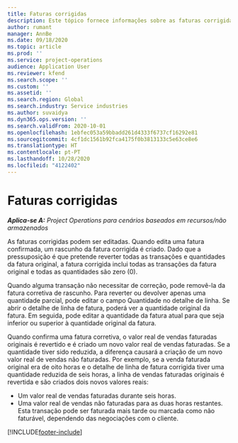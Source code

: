 ```yaml
---
title: Faturas corrigidas
description: Este tópico fornece informações sobre as faturas corrigidas.
author: rumant
manager: AnnBe
ms.date: 09/18/2020
ms.topic: article
ms.prod: ''
ms.service: project-operations
audience: Application User
ms.reviewer: kfend
ms.search.scope: ''
ms.custom: ''
ms.assetid: ''
ms.search.region: Global
ms.search.industry: Service industries
ms.author: suvaidya
ms.dyn365.ops.version: ''
ms.search.validFrom: 2020-10-01
ms.openlocfilehash: 1ebfec053a59bbadd261d4333f6737cf16292e81
ms.sourcegitcommit: 4cf1dc1561b92fca4175f0b3813133c5e63ce8e6
ms.translationtype: HT
ms.contentlocale: pt-PT
ms.lasthandoff: 10/28/2020
ms.locfileid: "4122402"
---
```

# <a name="corrected-invoices"></a>Faturas corrigidas

_**Aplica-se A:** Project Operations para cenários baseados em recursos/não armazenados_

As faturas corrigidas podem ser editadas. Quando edita uma fatura confirmada, um rascunho da fatura corrigida é criado. Dado que a pressuposição é que pretende reverter todas as transações e quantidades da fatura original, a fatura corrigida inclui todas as transações da fatura original e todas as quantidades são zero (0).

Quando alguma transação não necessitar de correção, pode removê-la da fatura corretiva de rascunho. Para reverter ou devolver apenas uma quantidade parcial, pode editar o campo Quantidade no detalhe de linha. Se abrir o detalhe de linha de fatura, poderá ver a quantidade original da fatura. Em seguida, pode editar a quantidade da fatura atual para que seja inferior ou superior à quantidade original da fatura.

Quando confirma uma fatura corretiva, o valor real de vendas faturadas originais é revertido e é criado um novo valor real de vendas faturadas. Se a quantidade tiver sido reduzida, a diferença causará a criação de um novo valor real de vendas não faturadas. Por exemplo, se a venda faturada original era de oito horas e o detalhe de linha de fatura corrigida tiver uma quantidade reduzida de seis horas, a linha de vendas faturadas originais é revertida e são criados dois novos valores reais:

- Um valor real de vendas faturadas durante seis horas.
- Uma valor real de vendas não faturadas para as duas horas restantes. Esta transação pode ser faturada mais tarde ou marcada como não faturável, dependendo das negociações com o cliente.


[!INCLUDE[footer-include](../includes/footer-banner.md)]